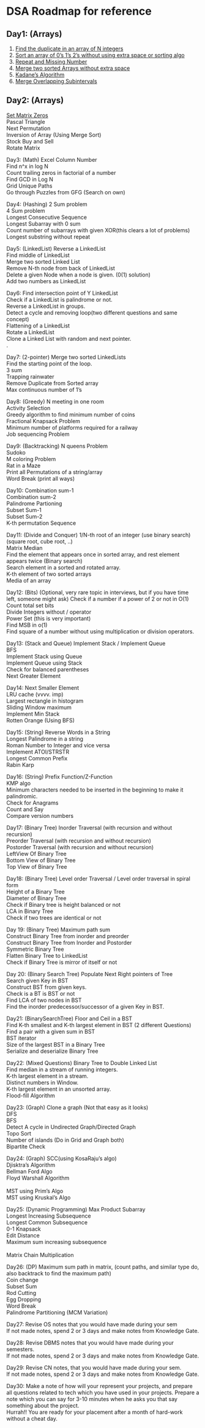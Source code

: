 # DSA Roadmap for reference

## Day1: (Arrays)

1. [Find the duplicate in an array of N integers](https://leetcode.com/problems/find-the-duplicate-number/)</br> 
2. [Sort an array of 0’s 1’s 2’s without using extra space or sorting algo](https://leetcode.com/problems/sort-colors/)</br>
3. [Repeat and Missing Number](https://www.interviewbit.com/problems/repeat-and-missing-number-array/)</br>
4. [Merge two sorted Arrays without extra space](https://leetcode.com/problems/merge-sorted-array/)</br>
5. [Kadane’s Algorithm](https://leetcode.com/problems/maximum-subarray/)</br>
6. [Merge Overlapping Subintervals](https://leetcode.com/problems/merge-intervals/)</br> 

## Day2: (Arrays)
[Set Matrix Zeros]() </br>
Pascal Triangle </br>
Next Permutation </br>
Inversion of Array (Using Merge Sort)</br> 
Stock Buy and Sell </br>
Rotate Matrix  </br>

Day3: (Math)
Excel Column Number </br>
Find n^x in log N </br>
Count trailing zeros in factorial of a number</br> 
Find GCD in Log N </br>
Grid Unique Paths </br>
Go through Puzzles from GFG (Search on own) </br>

Day4: (Hashing)
2 Sum problem </br>
4 Sum problem </br>
Longest Consecutive Sequence </br>
Longest Subarray with 0 sum </br>
Count number of subarrays with given XOR(this clears a lot of problems)</br> 
Longest substring without repeat </br>

Day5: (LinkedList) 
Reverse a LinkedList </br>
Find middle of LinkedList </br>
Merge two sorted Linked List </br>
Remove N-th node from back of LinkedList </br>
Delete a given Node when a node is given. (0(1) solution) </br>
Add two numbers as LinkedList  </br>

Day6: 
Find intersection point of Y LinkedList </br>
Check if a LinkedList is palindrome or not. </br>
Reverse a LinkedList in groups. </br>
Detect a cycle and removing loop(two different questions and same concept) </br>
Flattening of a LinkedList </br>
Rotate a LinkedList </br>
Clone a Linked List with random and next pointer. </br>
. 

Day7: (2-pointer) 
Merge two sorted LinkedLists </br>
Find the starting point of the loop. </br>
3 sum </br>
Trapping rainwater </br>
Remove Duplicate from Sorted array </br>
Max continuous number of 1’s  </br>

Day8: (Greedy)
N meeting in one room </br>
Activity Selection  </br>
Greedy algorithm to find minimum number of coins </br>
Fractional Knapsack Problem </br>
Minimum number of platforms required for a railway </br>
Job sequencing Problem </br>

Day9: (Backtracking) 
N queens Problem </br>
Sudoko </br>
M coloring Problem</br> 
Rat in a Maze </br>
Print all Permutations of a string/array</br> 
Word Break (print all ways)  </br>

Day10: 
Combination sum-1 </br>
Combination sum-2 </br>
Palindrome Partioning </br>
Subset Sum-1 </br>
Subset Sum-2 </br>
K-th permutation Sequence </br>

Day11: (Divide and Conquer) 
1/N-th root of an integer (use binary search) (square root, cube root, ..)</br>
Matrix Median</br>
Find the element that appears once in sorted array, and rest element appears twice (Binary search) </br>
Search element in a sorted and rotated array. </br>
K-th element of two sorted arrays </br>
Media of an array </br>

Day12: (Bits) (Optional, very rare topic in interviews, but if you have time left, someone might ask)
Check if a number if a power of 2 or not in O(1) </br>
Count total set bits </br>
Divide Integers without / operator</br> 
Power Set (this is very important) </br>
Find MSB in o(1) </br>
Find square of a number without using multiplication or division operators. </br> 


Day13: (Stack and Queue) 
Implement Stack / Implement Queue</br>
BFS </br>
Implement Stack using Queue</br>
Implement Queue using Stack </br>
Check for balanced parentheses </br>
Next Greater Element </br>

Day14: 
Next Smaller Element </br>
LRU cache (vvvv. imp) </br>
Largest rectangle in histogram </br> 
Sliding Window maximum </br>
Implement Min Stack  </br>
Rotten Orange (Using BFS) </br> 

Day15: (String) 
Reverse Words in a String </br>
Longest Palindrome in a string </br>
Roman Number to Integer and vice versa</br>
Implement ATOI/STRSTR </br>
Longest Common Prefix </br>
Rabin Karp </br>


Day16: (String) 
Prefix Function/Z-Function</br>
KMP algo </br>
Minimum characters needed to be inserted in the beginning to make it palindromic.</br> 
Check for Anagrams </br>
Count and Say </br>
Compare version numbers</br> 

Day17: (Binary Tree) 
Inorder Traversal (with recursion and without recursion) </br>
Preorder Traversal (with recursion and without recursion) </br>
Postorder Traversal (with recursion and without recursion)  </br>
LeftView Of Binary Tree</br>
Bottom View of Binary Tree</br>
Top View of Binary Tree </br>

Day18: (Binary Tree) 
Level order Traversal / Level order traversal in spiral form </br> 
Height of a Binary Tree </br>
Diameter of Binary Tree </br>
Check if Binary tree is height balanced or not</br> 
LCA in Binary Tree </br>
Check if two trees are identical or not </br>

Day 19: (Binary Tree) 
Maximum path sum </br>
Construct Binary Tree from inorder and preorder </br>
Construct Binary Tree from Inorder and Postorder </br>
Symmetric Binary Tree </br>
Flatten Binary Tree to LinkedList</br> 
Check if Binary Tree is mirror of itself or not</br>   

Day 20: (Binary Search Tree) 
Populate Next Right pointers of Tree </br>
Search given Key in BST </br>
Construct BST from given keys.</br> 
Check is a BT is BST or not  </br>
Find LCA of two nodes in BST </br>
Find the inorder predecessor/successor of a given Key in BST. </br>

Day21: (BinarySearchTree) 
Floor and Ceil in a BST </br>
Find K-th smallest and K-th largest element in BST (2 different Questions) </br>
Find a pair with a given sum in BST </br>
BST iterator </br>
Size of the largest BST in a Binary Tree </br>
Serialize and deserialize Binary Tree</br>

Day22: (Mixed Questions) 
Binary Tree to Double Linked List </br>
Find median in a stream of running integers. </br>
K-th largest element in a stream. </br>
Distinct numbers in Window. </br>
K-th largest element in an unsorted array.</br> 
Flood-fill Algorithm </br>

Day23: (Graph) 
Clone a graph (Not that easy as it looks) </br>
DFS</br>
BFS</br>
Detect A cycle in Undirected Graph/Directed Graph </br>
Topo Sort </br>
Number of islands (Do in Grid and Graph both) </br>
Bipartite Check </br>

Day24: (Graph)
SCC(using KosaRaju’s algo) </br>
Djisktra’s Algorithm </br>
Bellman Ford Algo </br>
Floyd Warshall Algorithm </br>  
MST using Prim’s Algo </br>
MST using Kruskal’s Algo  </br>

Day25: (Dynamic Programming) 
Max Product Subarray </br>
Longest Increasing Subsequence</br>
Longest Common Subsequence </br>
0-1 Knapsack </br>
Edit Distance</br>
Maximum sum increasing subsequence</br>  
Matrix Chain Multiplication </br>

Day26: (DP) 
Maximum sum path in matrix, (count paths, and similar type do, also backtrack to find the maximum path) </br>
Coin change </br>
Subset Sum </br>
Rod Cutting </br>
Egg Dropping </br>
Word Break </br>
Palindrome Partitioning (MCM Variation) </br>


Day27: 
Revise OS notes that you would have made during your sem </br>
If not made notes, spend 2 or 3  days and make notes from Knowledge Gate. </br>

Day28: 
Revise DBMS notes that you would have made during your semesters. </br>
If not made notes, spend 2 or 3  days and make notes from Knowledge Gate. </br>

Day29: 
Revise CN notes, that you would have made during your sem. </br>
If not made notes, spend 2 or 3  days and make notes from Knowledge Gate. </br>


Day30: 
Make a note of how will your represent your projects, and prepare all questions related to tech which you have used in your projects. Prepare a note which you can say for 3-10 minutes when he asks you that say something about the project. </br>
Hurrah!! You are ready for your placement after a month of hard-work without a cheat day. 
